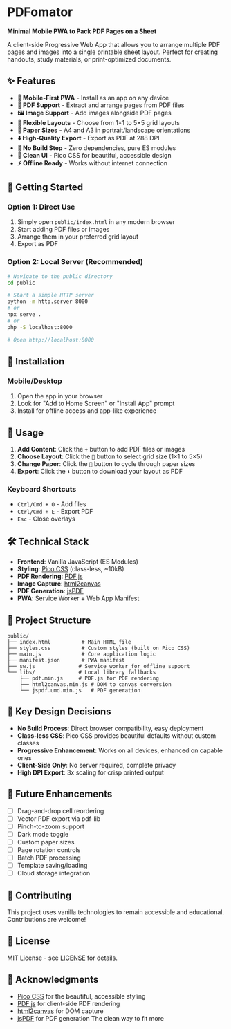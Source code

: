 # PDFomator

**Minimal Mobile PWA to Pack PDF Pages on a Sheet**

A client-side Progressive Web App that allows you to arrange multiple PDF pages and images into a single printable sheet layout. Perfect for creating handouts, study materials, or print-optimized documents.

## ✨ Features

- **📱 Mobile-First PWA** - Install as an app on any device
- **📄 PDF Support** - Extract and arrange pages from PDF files
- **🖼️ Image Support** - Add images alongside PDF pages
- **📐 Flexible Layouts** - Choose from 1×1 to 5×5 grid layouts
- **📏 Paper Sizes** - A4 and A3 in portrait/landscape orientations
- **⬇️ High-Quality Export** - Export as PDF at 288 DPI
- **🚫 No Build Step** - Zero dependencies, pure ES modules
- **🎨 Clean UI** - Pico CSS for beautiful, accessible design
- **⚡ Offline Ready** - Works without internet connection

## 🚀 Getting Started

### Option 1: Direct Use
1. Simply open `public/index.html` in any modern browser
2. Start adding PDF files or images
3. Arrange them in your preferred grid layout
4. Export as PDF

### Option 2: Local Server (Recommended)
```bash
# Navigate to the public directory
cd public

# Start a simple HTTP server
python -m http.server 8000
# or
npx serve .
# or
php -S localhost:8000

# Open http://localhost:8000
```

## 📱 Installation

### Mobile/Desktop
1. Open the app in your browser
2. Look for "Add to Home Screen" or "Install App" prompt
3. Install for offline access and app-like experience

## 🎯 Usage

1. **Add Content**: Click the `+` button to add PDF files or images
2. **Choose Layout**: Click the `🔲` button to select grid size (1×1 to 5×5)
3. **Change Paper**: Click the `📄` button to cycle through paper sizes
4. **Export**: Click the `⬇️` button to download your layout as PDF

### Keyboard Shortcuts
- `Ctrl/Cmd + O` - Add files
- `Ctrl/Cmd + E` - Export PDF
- `Esc` - Close overlays

## 🛠️ Technical Stack

- **Frontend**: Vanilla JavaScript (ES Modules)
- **Styling**: [Pico CSS](https://picocss.com) (class-less, ~10kB)
- **PDF Rendering**: [PDF.js](https://github.com/mozilla/pdf.js)
- **Image Capture**: [html2canvas](https://github.com/niklasvh/html2canvas)
- **PDF Generation**: [jsPDF](https://github.com/parallax/jsPDF)
- **PWA**: Service Worker + Web App Manifest

## 📁 Project Structure

```
public/
├── index.html          # Main HTML file
├── styles.css          # Custom styles (built on Pico CSS)
├── main.js             # Core application logic
├── manifest.json       # PWA manifest
├── sw.js              # Service worker for offline support
└── libs/              # Local library fallbacks
    ├── pdf.min.js     # PDF.js for PDF rendering
    ├── html2canvas.min.js # DOM to canvas conversion
    └── jspdf.umd.min.js   # PDF generation
```

## 🌟 Key Design Decisions

- **No Build Process**: Direct browser compatibility, easy deployment
- **Class-less CSS**: Pico CSS provides beautiful defaults without custom classes
- **Progressive Enhancement**: Works on all devices, enhanced on capable ones
- **Client-Side Only**: No server required, complete privacy
- **High DPI Export**: 3x scaling for crisp printed output

## 🔮 Future Enhancements

- [ ] Drag-and-drop cell reordering
- [ ] Vector PDF export via pdf-lib
- [ ] Pinch-to-zoom support
- [ ] Dark mode toggle
- [ ] Custom paper sizes
- [ ] Page rotation controls
- [ ] Batch PDF processing
- [ ] Template saving/loading
- [ ] Cloud storage integration

## 🤝 Contributing

This project uses vanilla technologies to remain accessible and educational. Contributions are welcome!

## 📄 License

MIT License - see [LICENSE](LICENSE) for details.

## 🙏 Acknowledgments

- [Pico CSS](https://picocss.com) for the beautiful, accessible styling
- [PDF.js](https://github.com/mozilla/pdf.js) for client-side PDF rendering
- [html2canvas](https://github.com/niklasvh/html2canvas) for DOM capture
- [jsPDF](https://github.com/parallax/jsPDF) for PDF generation
The clean way to fit more
